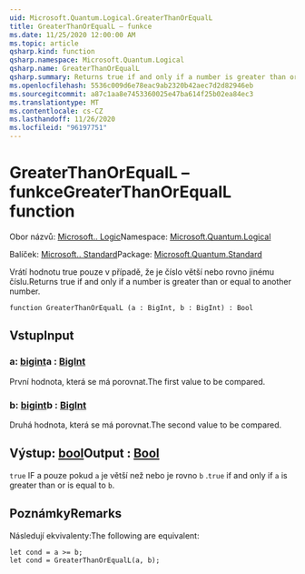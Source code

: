 ```yaml
---
uid: Microsoft.Quantum.Logical.GreaterThanOrEqualL
title: GreaterThanOrEqualL – funkce
ms.date: 11/25/2020 12:00:00 AM
ms.topic: article
qsharp.kind: function
qsharp.namespace: Microsoft.Quantum.Logical
qsharp.name: GreaterThanOrEqualL
qsharp.summary: Returns true if and only if a number is greater than or equal to another number.
ms.openlocfilehash: 5536c009d6e78eac9ab2320b42aec7d2d82946eb
ms.sourcegitcommit: a87c1aa8e7453360025e47ba614f25b02ea84ec3
ms.translationtype: MT
ms.contentlocale: cs-CZ
ms.lasthandoff: 11/26/2020
ms.locfileid: "96197751"
---
```

# <a name="greaterthanorequall-function"></a><span data-ttu-id="d1205-102">GreaterThanOrEqualL – funkce</span><span class="sxs-lookup"><span data-stu-id="d1205-102">GreaterThanOrEqualL function</span></span>

<span data-ttu-id="d1205-103">Obor názvů: [Microsoft.. Logic](xref:Microsoft.Quantum.Logical)</span><span class="sxs-lookup"><span data-stu-id="d1205-103">Namespace: [Microsoft.Quantum.Logical](xref:Microsoft.Quantum.Logical)</span></span>

<span data-ttu-id="d1205-104">Balíček: [Microsoft.. Standard](https://nuget.org/packages/Microsoft.Quantum.Standard)</span><span class="sxs-lookup"><span data-stu-id="d1205-104">Package: [Microsoft.Quantum.Standard](https://nuget.org/packages/Microsoft.Quantum.Standard)</span></span>


<span data-ttu-id="d1205-105">Vrátí hodnotu true pouze v případě, že je číslo větší nebo rovno jinému číslu.</span><span class="sxs-lookup"><span data-stu-id="d1205-105">Returns true if and only if a number is greater than or equal to another number.</span></span>

```qsharp
function GreaterThanOrEqualL (a : BigInt, b : BigInt) : Bool
```


## <a name="input"></a><span data-ttu-id="d1205-106">Vstup</span><span class="sxs-lookup"><span data-stu-id="d1205-106">Input</span></span>

### <a name="a--bigint"></a><span data-ttu-id="d1205-107">a: [bigint](xref:microsoft.quantum.lang-ref.bigint)</span><span class="sxs-lookup"><span data-stu-id="d1205-107">a : [BigInt](xref:microsoft.quantum.lang-ref.bigint)</span></span>

<span data-ttu-id="d1205-108">První hodnota, která se má porovnat.</span><span class="sxs-lookup"><span data-stu-id="d1205-108">The first value to be compared.</span></span>


### <a name="b--bigint"></a><span data-ttu-id="d1205-109">b: [bigint](xref:microsoft.quantum.lang-ref.bigint)</span><span class="sxs-lookup"><span data-stu-id="d1205-109">b : [BigInt](xref:microsoft.quantum.lang-ref.bigint)</span></span>

<span data-ttu-id="d1205-110">Druhá hodnota, která se má porovnat.</span><span class="sxs-lookup"><span data-stu-id="d1205-110">The second value to be compared.</span></span>



## <a name="output--bool"></a><span data-ttu-id="d1205-111">Výstup: [bool](xref:microsoft.quantum.lang-ref.bool)</span><span class="sxs-lookup"><span data-stu-id="d1205-111">Output : [Bool](xref:microsoft.quantum.lang-ref.bool)</span></span>

<span data-ttu-id="d1205-112">`true` IF a pouze pokud `a` je větší než nebo je rovno `b` .</span><span class="sxs-lookup"><span data-stu-id="d1205-112">`true` if and only if `a` is greater than or is equal to `b`.</span></span>

## <a name="remarks"></a><span data-ttu-id="d1205-113">Poznámky</span><span class="sxs-lookup"><span data-stu-id="d1205-113">Remarks</span></span>

<span data-ttu-id="d1205-114">Následují ekvivalenty:</span><span class="sxs-lookup"><span data-stu-id="d1205-114">The following are equivalent:</span></span>

```Q#
let cond = a >= b;
let cond = GreaterThanOrEqualL(a, b);
```